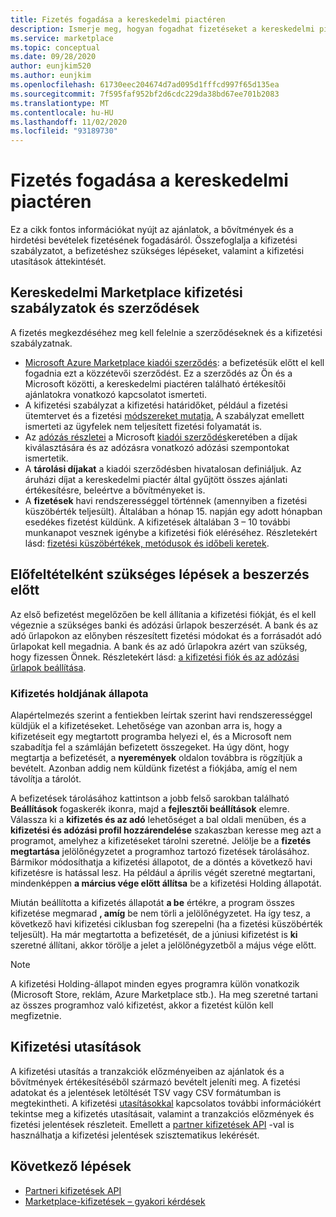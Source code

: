 ```yaml
---
title: Fizetés fogadása a kereskedelmi piactéren
description: Ismerje meg, hogyan fogadhat fizetéseket a kereskedelmi piactéren az Azure Marketplace-en. Tartalmazza a kifizetési szabályzatot, a kifizetéssel kapcsolatos állapotot és a kifizetési utasításokat.
ms.service: marketplace
ms.topic: conceptual
ms.date: 09/28/2020
author: eunjkim520
ms.author: eunjkim
ms.openlocfilehash: 61730eec204674d7ad095d1fffcd997f65d135ea
ms.sourcegitcommit: 7f595faf952bf2d6cdc229da38bd67ee701b2083
ms.translationtype: MT
ms.contentlocale: hu-HU
ms.lasthandoff: 11/02/2020
ms.locfileid: "93189730"
---
```

# <a name="getting-paid-in-the-commercial-marketplace"></a>Fizetés fogadása a kereskedelmi piactéren

Ez a cikk fontos információkat nyújt az ajánlatok, a bővítmények és a hirdetési bevételek fizetésének fogadásáról. Összefoglalja a kifizetési szabályzatot, a befizetéshez szükséges lépéseket, valamint a kifizetési utasítások áttekintését.

## <a name="commercial-marketplace-payout-policies-and-agreements"></a>Kereskedelmi Marketplace kifizetési szabályzatok és szerződések

A fizetés megkezdéséhez meg kell felelnie a szerződéseknek és a kifizetési szabályzatnak.

- [Microsoft Azure Marketplace kiadói szerződés](https://go.microsoft.com/fwlink/p/?LinkID=699560): a befizetésük előtt el kell fogadnia ezt a közzétevői szerződést. Ez a szerződés az Ön és a Microsoft közötti, a kereskedelmi piactéren található értékesítői ajánlatokra vonatkozó kapcsolatot ismerteti.
- A kifizetési szabályzat a kifizetési határidőket, például a fizetési ütemtervet és a fizetési [módszereket mutatja.](payout-policy-details.md) A szabályzat emellett ismerteti az ügyfelek nem teljesített fizetési folyamatát is.
- Az [adózás részletei](tax-details-marketplace.md) a Microsoft [kiadói szerződés](https://go.microsoft.com/fwlink/p/?LinkID=699560)keretében a díjak kiválasztására és az adózásra vonatkozó adózási szempontokat ismertetik.
- A **tárolási díjakat** a kiadói szerződésben hivatalosan definiáljuk. Az áruházi díjat a kereskedelmi piactér által gyűjtött összes ajánlati értékesítésre, beleértve a bővítményeket is.
- A **fizetések** havi rendszerességgel történnek (amennyiben a fizetési küszöbérték teljesült). Általában a hónap 15. napján egy adott hónapban esedékes fizetést küldünk. A kifizetések általában 3 – 10 további munkanapot vesznek igénybe a kifizetési fiók eléréséhez. Részletekért lásd: [fizetési küszöbértékek, metódusok és időbeli keretek](payment-thresholds-methods-timeframes.md).

## <a name="prerequisite-steps-before-getting-paid"></a>Előfeltételként szükséges lépések a beszerzés előtt

Az első befizetést megelőzően be kell állítania a kifizetési fiókját, és el kell végeznie a szükséges banki és adózási űrlapok beszerzését. A bank és az adó űrlapokon az előnyben részesített fizetési módokat és a forrásadót adó űrlapokat kell megadnia. A bank és az adó űrlapokra azért van szükség, hogy fizessen Önnek. Részletekért lásd: [a kifizetési fiók és az adózási űrlapok beállítása](set-up-your-payout-account.md).

### <a name="payout-hold-status"></a>Kifizetés holdjának állapota

Alapértelmezés szerint a fentiekben leírtak szerint havi rendszerességgel küldjük el a kifizetéseket. Lehetősége van azonban arra is, hogy a kifizetéseit egy megtartott programba helyezi el, és a Microsoft nem szabadítja fel a számláján befizetett összegeket. Ha úgy dönt, hogy megtartja a befizetését, a **nyeremények** oldalon továbbra is rögzítjük a bevételt. Azonban addig nem küldünk fizetést a fiókjába, amíg el nem távolítja a tárolót.

A befizetések tárolásához kattintson a jobb felső sarokban található **Beállítások** fogaskerék ikonra, majd a **fejlesztői beállítások** elemre. Válassza ki a **kifizetés és az adó** lehetőséget a bal oldali menüben, és a **kifizetési és adózási profil hozzárendelése** szakaszban keresse meg azt a programot, amelyhez a kifizetéseket tárolni szeretné. Jelölje be a **fizetés megtartása** jelölőnégyzetet a programhoz tartozó fizetések tárolásához. Bármikor módosíthatja a kifizetési állapotot, de a döntés a következő havi kifizetésre is hatással lesz. Ha például a április végét szeretné megtartani, mindenképpen **a március vége előtt állítsa** be a kifizetési Holding állapotát.

Miután beállította a kifizetés állapotát **a be** értékre, a program összes kifizetése megmarad **, amíg** be nem törli a jelölőnégyzetet. Ha így tesz, a következő havi kifizetési ciklusban fog szerepelni (ha a fizetési küszöbérték teljesült). Ha már megtartotta a befizetését, de a júniusi kifizetést is **ki** szeretné állítani, akkor törölje a jelet a jelölőnégyzetből a május vége előtt.

>[!Note]
> A kifizetési Holding-állapot minden egyes programra külön vonatkozik (Microsoft Store, reklám, Azure Marketplace stb.). Ha meg szeretné tartani az összes programhoz való kifizetést, akkor a fizetést külön kell megfizetnie.

## <a name="payout-statements"></a>Kifizetési utasítások

A kifizetési utasítás a tranzakciók előzményeiben az ajánlatok és a bővítmények értékesítéséből származó bevételt jeleníti meg. A fizetési adatokat és a jelentések letöltését TSV vagy CSV formátumban is megtekintheti. A kifizetési [utasításokkal](payout-statement.md) kapcsolatos további információkért tekintse meg a kifizetés utasításait, valamint a tranzakciós előzmények és fizetési jelentések részleteit. Emellett a [partner kifizetések API](https://apidocs.microsoft.com/services/partnerpayouts) -val is használhatja a kifizetési jelentések szisztematikus lekérését.

## <a name="next-steps"></a>Következő lépések

- [Partneri kifizetések API](https://apidocs.microsoft.com/services/partnerpayouts)
- [Marketplace-kifizetések – gyakori kérdések](payout-faq.md)
